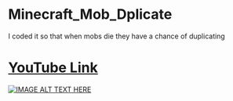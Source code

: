 # Minecraft_Mob_Dplicate
I coded it so that when mobs die they have a chance of duplicating

# [YouTube Link](https://youtu.be/9RzFd1W-0lY)
[![IMAGE ALT TEXT HERE](https://i3.ytimg.com/vi/9RzFd1W-0lY/maxresdefault.jpg)](https://youtu.be/9RzFd1W-0lY)

